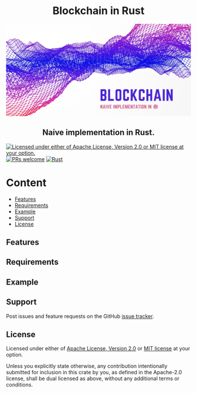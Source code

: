 <h1 align="center">Blockchain in Rust</h1>

<p align="center">
  <a href="https://github.com/minikin/smpl-blockchain-rs">
    <img src="https://github.com/minikin/smpl-blockchain-rs/blob/main/assets/github.jpg?raw=true" alt="Blockchain in Rust" />
  </a>
<h2 align="center">Naive implementation in Rust.</h2>
</p>

[![Licensed under either of Apache License, Version 2.0 or MIT license at your option.](https://img.shields.io/badge/license-MIT-blue.svg)](https://github.com/minikin/smpl-blockchain-rs/blob/main/LICENSE-MIT)
[![PRs welcome](https://img.shields.io/badge/PRs-welcome-brightgreen.svg)](https://github.com/minikin/smpl-blockchain-rs/blob/main/CODE_OF_CONDUCT.md)
[![Rust](https://github.com/minikin/smpl-blockchain-rs/actions/workflows/rust.yml/badge.svg)](https://github.com/minikin/smpl-blockchain-rs/actions/workflows/rust.yml)


# Content

- [Features](#features)
- [Requirements](#requirements)
- [Example](#example)
- [Support](#support)
- [License](#license)

## Features

## Requirements

## Example

## Support

Post issues and feature requests on the GitHub [issue tracker](https://github.com/minikin/smpl-blockchain-rs/issues).

## License

Licensed under either of <a href="LICENSE-APACHE">Apache License, Version
2.0</a> or <a href="LICENSE-MIT">MIT license</a> at your option.

Unless you explicitly state otherwise, any contribution intentionally submitted
for inclusion in this crate by you, as defined in the Apache-2.0 license, shall
be dual licensed as above, without any additional terms or conditions.
